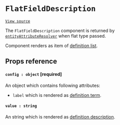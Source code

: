 # `FlatFieldDescription`
[`View source`](../../../../../src/page/resolver/field/FlatFieldDescription)

The `FlatFieldDescription` component is returned by
[`entityAttributeResolver`](resolver/entityAttributeResolver.md) when flat type passed.

Component renders as item of
[definition list](https://www.w3.org/TR/html401/struct/lists.html#h-10.3).

## Props reference

#### `config : object` [required]

An object which contains following attributes:
- `label` which is rendered as [definition term](https://www.w3.org/TR/html401/struct/lists.html#edef-DT).

#### `value : string`

An string which is rendered as [definition description](https://www.w3.org/TR/html401/struct/lists.html#edef-DD).
